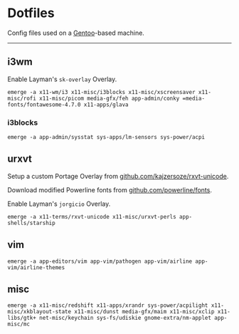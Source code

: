 # Dotfiles

Config files used on a [Gentoo][gentoo]-based machine.

---

## i3wm

Enable Layman's `sk-overlay` Overlay.

    emerge -a x11-wm/i3 x11-misc/i3blocks x11-misc/xscreensaver x11-misc/rofi x11-misc/picom media-gfx/feh app-admin/conky =media-fonts/fontawesome-4.7.0 x11-apps/glava

### i3blocks

    emerge -a app-admin/sysstat sys-apps/lm-sensors sys-power/acpi

## urxvt

Setup a custom Portage Overlay from [github.com/kajzersoze/rxvt-unicode][urxvt].

Download modified Powerline fonts from [github.com/powerline/fonts][powerline].

Enable Layman's `jorgicio` Overlay.

    emerge -a x11-terms/rxvt-unicode x11-misc/urxvt-perls app-shells/starship

## vim

    emerge -a app-editors/vim app-vim/pathogen app-vim/airline app-vim/airline-themes

## misc

    emerge -a x11-misc/redshift x11-apps/xrandr sys-power/acpilight x11-misc/xkblayout-state x11-misc/dunst media-gfx/maim x11-misc/xclip x11-libs/gtk+ net-misc/keychain sys-fs/udiskie gnome-extra/nm-applet app-misc/mc

[gentoo]: https://gentoo.org
[urxvt]: https://github.com/kajzersoze/rxvt-unicode
[powerline]: https://github.com/powerline/fonts
